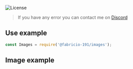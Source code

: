 ![License](https://img.shields.io/badge/License-Apache%202.0-blue.svg?color=white&style=for-the-badge)

> If you have any error you can contact me on [Discord](https://discord.gg/zrESMn6)

## Use example

```js
const Images = require('@fabricio-191/images');
```


## Image example

